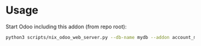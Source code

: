 # Usage

Start Odoo including this addon (from repo root):

```bash
python3 scripts/nix_odoo_web_server.py --db-name mydb --addon account_move_name_sequence
```
